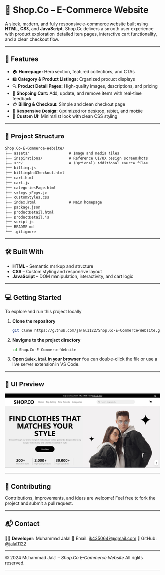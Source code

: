 # 🛒 Shop.Co – E-Commerce Website

A sleek, modern, and fully responsive e-commerce website built using **HTML**, **CSS**, and **JavaScript**.
Shop.Co delivers a smooth user experience with product exploration, detailed item pages, interactive cart functionality, and a clean checkout flow.

---

## 🚀 Features

* 🏠 **Homepage:** Hero section, featured collections, and CTAs
* 🛍️ **Category & Product Listings:** Organized product displays
* 🔍 **Product Detail Pages:** High-quality images, descriptions, and pricing
* 🛒 **Shopping Cart:** Add, update, and remove items with real-time feedback
* 💳 **Billing & Checkout:** Simple and clean checkout page
* 📱 **Responsive Design:** Optimized for desktop, tablet, and mobile
* 🎨 **Custom UI:** Minimalist look with clean CSS styling

---

## 📁 Project Structure

```
Shop.Co-E-Commerce-Website/
├── assets/                  # Image and media files
├── inspirations/            # Reference UI/UX design screenshots
├── src/                     # (Optional) Additional source files
├── billing.js
├── billingAndCheckout.html
├── cart.html
├── cart.js
├── categoriesPage.html
├── categoryPage.js
├── customStyles.css
├── index.html               # Main homepage
├── package.json
├── productDetail.html
├── productDetail.js
├── script.js
├── README.md
└── .gitignore
```

---

## 🛠️ Built With

* **HTML** – Semantic markup and structure
* **CSS** – Custom styling and responsive layout
* **JavaScript** – DOM manipulation, interactivity, and cart logic

---

## 💻 Getting Started

To explore and run this project locally:

1. **Clone the repository**

   ```bash
   git clone https://github.com/jalal1122/Shop.Co-E-Commerce-Website.git
   ```

2. **Navigate to the project directory**

   ```bash
   cd Shop.Co-E-Commerce-Website
   ```

3. **Open `index.html` in your browser**
   You can double-click the file or use a live server extension in VS Code.

---

## 📸 UI Preview

![Preview](images-for-github-preview/hero.png)


---

## 🤝 Contributing

Contributions, improvements, and ideas are welcome!
Feel free to fork the project and submit a pull request.

---

## 📬 Contact

**👨‍💻 Developer:** Muhammad Jalal
📧 Email: [jk4350649@gmail.com](mailto:jk4350649@gmail.com)
🔗 GitHub: [@jalal1122](https://github.com/jalal1122)

---

© 2024 Muhammad Jalal – *Shop.Co E-Commerce Website*
All rights reserved.

---
